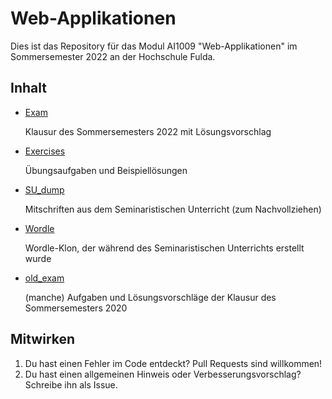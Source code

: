 # Web-Applikationen

Dies ist das Repository für das Modul AI1009 "Web-Applikationen" im Sommersemester 2022 an der Hochschule Fulda.

## Inhalt

- [Exam](./Exam/)

  Klausur des Sommersemesters 2022 mit Lösungsvorschlag

- [Exercises](./Exercises/)

  Übungsaufgaben und Beispiellösungen

- [SU_dump](./SU_dump/)

  Mitschriften aus dem Seminaristischen Unterricht (zum Nachvollziehen)

- [Wordle](./wordle/)

  Wordle-Klon, der während des Seminaristischen Unterrichts erstellt wurde

- [old_exam](./old_exam/)

  (manche) Aufgaben und Lösungsvorschläge der Klausur des Sommersemesters 2020

## Mitwirken

1. Du hast einen Fehler im Code entdeckt? Pull Requests sind willkommen!
1. Du hast einen allgemeinen Hinweis oder Verbesserungsvorschlag? Schreibe ihn als Issue.
